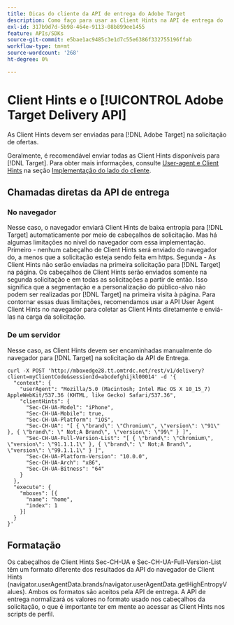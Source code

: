 ```yaml
---
title: Dicas do cliente da API de entrega do Adobe Target
description: Como faço para usar as Client Hints na API de entrega do  [!DNL Adobe Target] ?
exl-id: 317b9d7d-5b98-464e-9113-08b899ee1455
feature: APIs/SDKs
source-git-commit: e5bae1ac9485c3e1d7c55e6386f332755196ffab
workflow-type: tm+mt
source-wordcount: '268'
ht-degree: 0%

---
```


# Client Hints e o [!UICONTROL Adobe Target Delivery API]

As Client Hints devem ser enviadas para [!DNL Adobe Target] na solicitação de ofertas.

Geralmente, é recomendável enviar todas as Client Hints disponíveis para [!DNL Target]. Para obter mais informações, consulte [User-agent e Client Hints](/help/dev/implement/client-side/atjs/user-agent-and-client-hints.md) na seção [Implementação do lado do cliente](../../implement/client-side/overview.md).

## Chamadas diretas da API de entrega

### No navegador

Nesse caso, o navegador enviará Client Hints de baixa entropia para [!DNL Target] automaticamente por meio de cabeçalhos de solicitação. Mas há algumas limitações no nível do navegador com essa implementação. Primeiro - nenhum cabeçalho de Client Hints será enviado do navegador do, a menos que a solicitação esteja sendo feita em https. Segunda - As Client Hints não serão enviadas na primeira solicitação para [!DNL Target] na página. Os cabeçalhos de Client Hints serão enviados somente na segunda solicitação e em todas as solicitações a partir de então. Isso significa que a segmentação e a personalização do público-alvo não podem ser realizadas por [!DNL Target] na primeira visita à página. Para contornar essas duas limitações, recomendamos usar a API User Agent Client Hints no navegador para coletar as Client Hints diretamente e enviá-las na carga da solicitação.

### De um servidor

Nesse caso, as Client Hints devem ser encaminhadas manualmente do navegador para [!DNL Target] na solicitação da API de Entrega.

```
curl -X POST 'http://mboxedge28.tt.omtrdc.net/rest/v1/delivery?client=myClientCode&sessionId=abcdefghijkl00014' -d '{
  "context": {
    "userAgent": "Mozilla/5.0 (Macintosh; Intel Mac OS X 10_15_7) AppleWebKit/537.36 (KHTML, like Gecko) Safari/537.36",
    "clientHints": {
      "Sec-CH-UA-Model": "iPhone",
      "Sec-CH-UA-Mobile": true,
      "Sec-CH-UA-Platform": "iOS",
      "Sec-CH-UA": "[ { \"brand\": \"Chromium\", \"version\": \"91\" }, { \"brand\": \" Not;A Brand\", \"version\": \"99\" } ]",
      "Sec-CH-UA-Full-Version-List": "[ { \"brand\": \"Chromium\", \"version\": \"91.1.1.1\" }, { \"brand\": \" Not;A Brand\", \"version\": \"99.1.1.1\" } ]",
      "Sec-CH-UA-Platform-Version": "10.0.0",
      "Sec-CH-UA-Arch": "x86",
      "Sec-CH-UA-Bitness": "64"
    }
  },
  "execute": {
    "mboxes": [{
      "name": "home",
      "index": 1
    }]
  }
}'
```

## Formatação

Os cabeçalhos de Client Hints Sec-CH-UA e Sec-CH-UA-Full-Version-List têm um formato diferente dos resultados da API do navegador de Client Hints (navigator.userAgentData.brands/navigator.userAgentData.getHighEntropyValues). Ambos os formatos são aceitos pela API de entrega. A API de entrega normalizará os valores no formato usado nos cabeçalhos da solicitação, o que é importante ter em mente ao acessar as Client Hints nos scripts de perfil.
